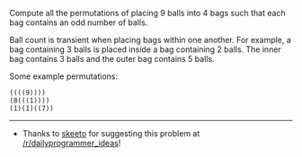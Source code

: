 

Compute all the permutations of placing 9 balls into 4 bags such that each bag contains an odd number of balls.

Ball count is transient when placing bags within one another. For example, a bag containing 3 balls is placed inside a bag containing 2 balls. The inner bag contains 3 balls and the outer bag contains 5 balls.

Some example permutations:

    ((((9))))
    (8(((1))))
    (1)(1)((7))

* * *

- Thanks to [skeeto](http://www.reddit.com/user/skeeto) for suggesting this problem at [/r/dailyprogrammer\_ideas](/r/dailyprogrammer_ideas)!


